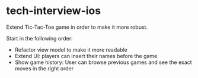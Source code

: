 # tech-interview-ios
Extend Tic-Tac-Toe game in order to make it more robust.

Start in the following order:
- Refactor view model to make it more readable
- Extend UI: players can insert their names before the game
- Show game history: User can browse previous games and see the exact moves in the right order
